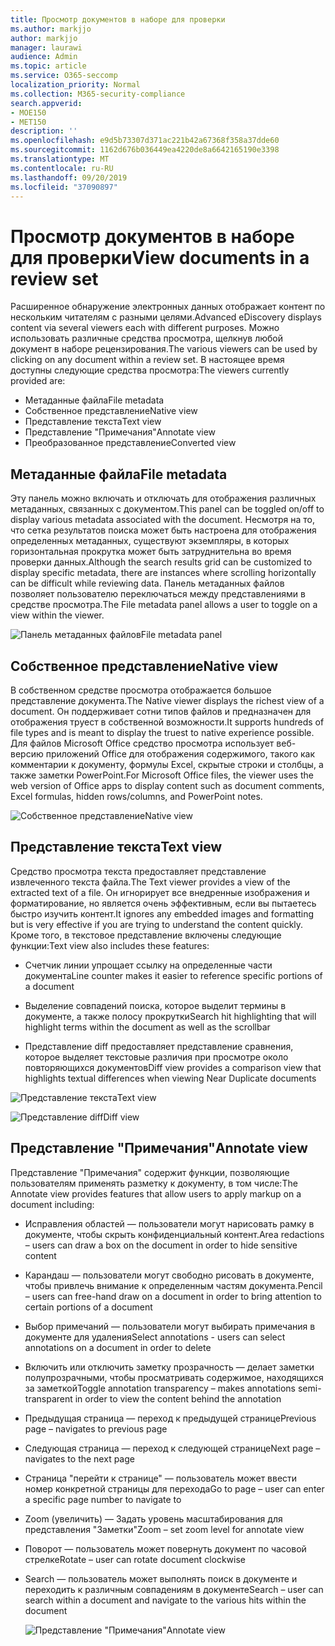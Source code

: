 ```yaml
---
title: Просмотр документов в наборе для проверки
ms.author: markjjo
author: markjjo
manager: laurawi
audience: Admin
ms.topic: article
ms.service: O365-seccomp
localization_priority: Normal
ms.collection: M365-security-compliance
search.appverid:
- MOE150
- MET150
description: ''
ms.openlocfilehash: e9d5b73307d371ac221b42a67368f358a37dde60
ms.sourcegitcommit: 1162d676b036449ea4220de8a6642165190e3398
ms.translationtype: MT
ms.contentlocale: ru-RU
ms.lasthandoff: 09/20/2019
ms.locfileid: "37090897"
---
```

# <a name="view-documents-in-a-review-set"></a><span data-ttu-id="9cd43-102">Просмотр документов в наборе для проверки</span><span class="sxs-lookup"><span data-stu-id="9cd43-102">View documents in a review set</span></span>

<span data-ttu-id="9cd43-103">Расширенное обнаружение электронных данных отображает контент по нескольким читателям с разными целями.</span><span class="sxs-lookup"><span data-stu-id="9cd43-103">Advanced eDiscovery displays content via several viewers each with different purposes.</span></span> <span data-ttu-id="9cd43-104">Можно использовать различные средства просмотра, щелкнув любой документ в наборе рецензирования.</span><span class="sxs-lookup"><span data-stu-id="9cd43-104">The various viewers can be used by clicking on any document within a review set.</span></span> <span data-ttu-id="9cd43-105">В настоящее время доступны следующие средства просмотра:</span><span class="sxs-lookup"><span data-stu-id="9cd43-105">The viewers currently provided are:</span></span>

- <span data-ttu-id="9cd43-106">Метаданные файла</span><span class="sxs-lookup"><span data-stu-id="9cd43-106">File metadata</span></span>
- <span data-ttu-id="9cd43-107">Собственное представление</span><span class="sxs-lookup"><span data-stu-id="9cd43-107">Native view</span></span>
- <span data-ttu-id="9cd43-108">Представление текста</span><span class="sxs-lookup"><span data-stu-id="9cd43-108">Text view</span></span>
- <span data-ttu-id="9cd43-109">Представление "Примечания"</span><span class="sxs-lookup"><span data-stu-id="9cd43-109">Annotate view</span></span>
- <span data-ttu-id="9cd43-110">Преобразованное представление</span><span class="sxs-lookup"><span data-stu-id="9cd43-110">Converted view</span></span>

## <a name="file-metadata"></a><span data-ttu-id="9cd43-111">Метаданные файла</span><span class="sxs-lookup"><span data-stu-id="9cd43-111">File metadata</span></span>

<span data-ttu-id="9cd43-112">Эту панель можно включать и отключать для отображения различных метаданных, связанных с документом.</span><span class="sxs-lookup"><span data-stu-id="9cd43-112">This panel can be toggled on/off to display various metadata associated with the document.</span></span> <span data-ttu-id="9cd43-113">Несмотря на то, что сетка результатов поиска может быть настроена для отображения определенных метаданных, существуют экземпляры, в которых горизонтальная прокрутка может быть затруднительна во время проверки данных.</span><span class="sxs-lookup"><span data-stu-id="9cd43-113">Although the search results grid can be customized to display specific metadata, there are instances where scrolling horizontally can be difficult while reviewing data.</span></span> <span data-ttu-id="9cd43-114">Панель метаданных файлов позволяет пользователю переключаться между представлениями в средстве просмотра.</span><span class="sxs-lookup"><span data-stu-id="9cd43-114">The File metadata panel allows a user to toggle on a view within the viewer.</span></span>

![<span data-ttu-id="9cd43-115">Панель метаданных файлов</span><span class="sxs-lookup"><span data-stu-id="9cd43-115">File metadata panel</span></span>
](media/Reviewimage2.png)

## <a name="native-view"></a><span data-ttu-id="9cd43-116">Собственное представление</span><span class="sxs-lookup"><span data-stu-id="9cd43-116">Native view</span></span>

<span data-ttu-id="9cd43-117">В собственном средстве просмотра отображается большое представление документа.</span><span class="sxs-lookup"><span data-stu-id="9cd43-117">The Native viewer displays the richest view of a document.</span></span> <span data-ttu-id="9cd43-118">Он поддерживает сотни типов файлов и предназначен для отображения труест в собственной возможности.</span><span class="sxs-lookup"><span data-stu-id="9cd43-118">It supports hundreds of file types and is meant to display the truest to native experience possible.</span></span> <span data-ttu-id="9cd43-119">Для файлов Microsoft Office средство просмотра использует веб-версию приложений Office для отображения содержимого, такого как комментарии к документу, формулы Excel, скрытые строки и столбцы, а также заметки PowerPoint.</span><span class="sxs-lookup"><span data-stu-id="9cd43-119">For Microsoft Office files, the viewer uses the web version of Office apps to display content such as document comments, Excel formulas, hidden rows/columns, and PowerPoint notes.</span></span>

![<span data-ttu-id="9cd43-120">Собственное представление</span><span class="sxs-lookup"><span data-stu-id="9cd43-120">Native view</span></span>
](media/Reviewimage3.png)

## <a name="text-view"></a><span data-ttu-id="9cd43-121">Представление текста</span><span class="sxs-lookup"><span data-stu-id="9cd43-121">Text view</span></span>

<span data-ttu-id="9cd43-122">Средство просмотра текста предоставляет представление извлеченного текста файла.</span><span class="sxs-lookup"><span data-stu-id="9cd43-122">The Text viewer provides a view of the extracted text of a file.</span></span> <span data-ttu-id="9cd43-123">Он игнорирует все внедренные изображения и форматирование, но является очень эффективным, если вы пытаетесь быстро изучить контент.</span><span class="sxs-lookup"><span data-stu-id="9cd43-123">It ignores any embedded images and formatting but is very effective if you are trying to understand the content quickly.</span></span> <span data-ttu-id="9cd43-124">Кроме того, в текстовое представление включены следующие функции:</span><span class="sxs-lookup"><span data-stu-id="9cd43-124">Text view also includes these features:</span></span>

  - <span data-ttu-id="9cd43-125">Счетчик линии упрощает ссылку на определенные части документа</span><span class="sxs-lookup"><span data-stu-id="9cd43-125">Line counter makes it easier to reference specific portions of a document</span></span>

  - <span data-ttu-id="9cd43-126">Выделение совпадений поиска, которое выделит термины в документе, а также полосу прокрутки</span><span class="sxs-lookup"><span data-stu-id="9cd43-126">Search hit highlighting that will highlight terms within the document as well as the scrollbar</span></span>

  - <span data-ttu-id="9cd43-127">Представление diff предоставляет представление сравнения, которое выделяет текстовые различия при просмотре около повторяющихся документов</span><span class="sxs-lookup"><span data-stu-id="9cd43-127">Diff view provides a comparison view that highlights textual differences when viewing Near Duplicate documents</span></span>

![<span data-ttu-id="9cd43-128">Представление текста</span><span class="sxs-lookup"><span data-stu-id="9cd43-128">Text view</span></span>
](media/Reviewimage4.png)

![<span data-ttu-id="9cd43-129">Представление diff</span><span class="sxs-lookup"><span data-stu-id="9cd43-129">Diff view</span></span>
](media/Reviewimage5.png)

## <a name="annotate-view"></a><span data-ttu-id="9cd43-130">Представление "Примечания"</span><span class="sxs-lookup"><span data-stu-id="9cd43-130">Annotate view</span></span>

<span data-ttu-id="9cd43-131">Представление "Примечания" содержит функции, позволяющие пользователям применять разметку к документу, в том числе:</span><span class="sxs-lookup"><span data-stu-id="9cd43-131">The Annotate view provides features that allow users to apply markup on a document including:</span></span>

  - <span data-ttu-id="9cd43-132">Исправления областей — пользователи могут нарисовать рамку в документе, чтобы скрыть конфиденциальный контент.</span><span class="sxs-lookup"><span data-stu-id="9cd43-132">Area redactions – users can draw a box on the document in order to hide sensitive content</span></span>

  - <span data-ttu-id="9cd43-133">Карандаш — пользователи могут свободно рисовать в документе, чтобы привлечь внимание к определенным частям документа.</span><span class="sxs-lookup"><span data-stu-id="9cd43-133">Pencil – users can free-hand draw on a document in order to bring attention to certain portions of a document</span></span>

  - <span data-ttu-id="9cd43-134">Выбор примечаний — пользователи могут выбирать примечания в документе для удаления</span><span class="sxs-lookup"><span data-stu-id="9cd43-134">Select annotations - users can select annotations on a document in order to delete</span></span>

  - <span data-ttu-id="9cd43-135">Включить или отключить заметку прозрачность — делает заметки полупрозрачными, чтобы просматривать содержимое, находящихся за заметкой</span><span class="sxs-lookup"><span data-stu-id="9cd43-135">Toggle annotation transparency – makes annotations semi-transparent in order to view the content behind the annotation</span></span>

  - <span data-ttu-id="9cd43-136">Предыдущая страница — переход к предыдущей странице</span><span class="sxs-lookup"><span data-stu-id="9cd43-136">Previous page – navigates to previous page</span></span>

  - <span data-ttu-id="9cd43-137">Следующая страница — переход к следующей странице</span><span class="sxs-lookup"><span data-stu-id="9cd43-137">Next page – navigates to the next page</span></span>

  - <span data-ttu-id="9cd43-138">Страница "перейти к странице" — пользователь может ввести номер конкретной страницы для перехода</span><span class="sxs-lookup"><span data-stu-id="9cd43-138">Go to page – user can enter a specific page number to navigate to</span></span>

  - <span data-ttu-id="9cd43-139">Zoom (увеличить) — Задать уровень масштабирования для представления "Заметки"</span><span class="sxs-lookup"><span data-stu-id="9cd43-139">Zoom – set zoom level for annotate view</span></span>

  - <span data-ttu-id="9cd43-140">Поворот — пользователь может повернуть документ по часовой стрелке</span><span class="sxs-lookup"><span data-stu-id="9cd43-140">Rotate – user can rotate document clockwise</span></span>

  - <span data-ttu-id="9cd43-141">Search — пользователь может выполнять поиск в документе и переходить к различным совпадениям в документе</span><span class="sxs-lookup"><span data-stu-id="9cd43-141">Search – user can search within a document and navigate to the various hits within the document</span></span>
    
    ![<span data-ttu-id="9cd43-142">Представление "Примечания"</span><span class="sxs-lookup"><span data-stu-id="9cd43-142">Annotate view</span></span>
    ](media/Reviewimage1.png)